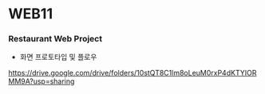 # WEB11
### Restaurant Web Project

- 화면 프로토타입 및 플로우

https://drive.google.com/drive/folders/10stQT8C1lm8oLeuM0rxP4dKTYIORMM9A?usp=sharing
